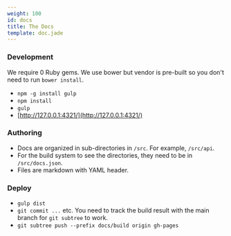 ```yaml
---
weight: 100
id: docs
title: The Docs
template: doc.jade
---
```


### Development

We require 0 Ruby gems. We use bower but vendor is pre-built so you don't need to run `bower install`.

* `npm -g install gulp`
* `npm install`
* `gulp`
* [http://127.0.0.1:4321/](http://127.0.0.1:4321/)

### Authoring

* Docs are organized in sub-directories in `/src`. For example, `/src/api`.
* For the build system to see the directories, they need to be in `/src/docs.json`.
* Files are markdown with YAML header.

### Deploy

* `gulp dist`
* `git commit ...` etc. You need to track the build result with the main branch for `git subtree` to work.
* `git subtree push --prefix docs/build origin gh-pages`
